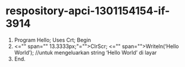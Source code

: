 # respository-apci-1301154154-if-3914
1.	Program Hello;
Uses Crt; 
Begin
1.	<="" span="" 13.3333px;"="">ClrScr;
<="" span="">Writeln(‘Hello World’); //untuk mengeluarkan string ‘Hello World’ di layar 
2.	End.
